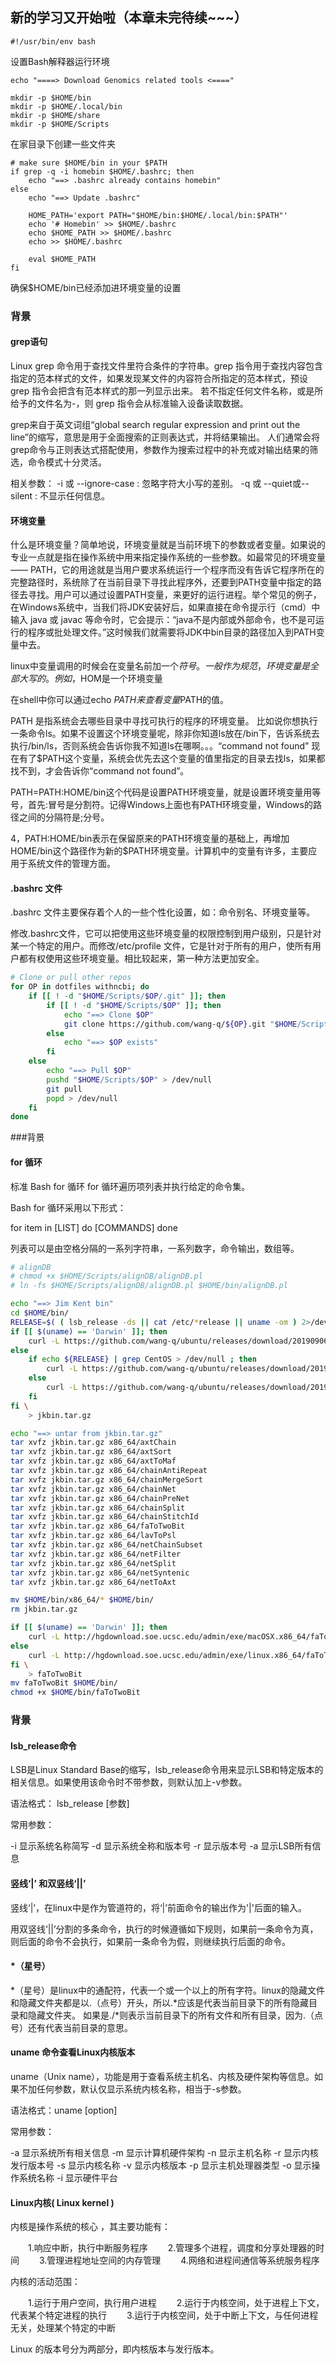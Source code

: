 ## 新的学习又开始啦（本章未完待续~~~）

```
#!/usr/bin/env bash  
```
设置Bash解释器运行环境

```
echo "====> Download Genomics related tools <===="

mkdir -p $HOME/bin
mkdir -p $HOME/.local/bin
mkdir -p $HOME/share
mkdir -p $HOME/Scripts 
```
在家目录下创建一些文件夹

```
# make sure $HOME/bin in your $PATH
if grep -q -i homebin $HOME/.bashrc; then
    echo "==> .bashrc already contains homebin"
else
    echo "==> Update .bashrc"

    HOME_PATH='export PATH="$HOME/bin:$HOME/.local/bin:$PATH"'
    echo '# Homebin' >> $HOME/.bashrc
    echo $HOME_PATH >> $HOME/.bashrc
    echo >> $HOME/.bashrc

    eval $HOME_PATH
fi 
```
确保$HOME/bin已经添加进环境变量的设置

### 背景
#### grep语句
Linux grep 命令用于查找文件里符合条件的字符串。grep 指令用于查找内容包含指定的范本样式的文件，如果发现某文件的内容符合所指定的范本样式，预设 grep 指令会把含有范本样式的那一列显示出来。
若不指定任何文件名称，或是所给予的文件名为-，则 grep 指令会从标准输入设备读取数据。

grep来自于英文词组“global search regular expression and print out the line”的缩写，意思是用于全面搜索的正则表达式，并将结果输出。
人们通常会将grep命令与正则表达式搭配使用，参数作为搜索过程中的补充或对输出结果的筛选，命令模式十分灵活。

相关参数：
-i 或 --ignore-case : 忽略字符大小写的差别。
-q 或 --quiet或--silent : 不显示任何信息。

#### 环境变量
什么是环境变量？简单地说，环境变量就是当前环境下的参数或者变量。如果说的专业一点就是指在操作系统中用来指定操作系统的一些参数。如最常见的环境变量 —— PATH，它的用途就是当用户要求系统运行一个程序而没有告诉它程序所在的完整路径时，系统除了在当前目录下寻找此程序外，还要到PATH变量中指定的路径去寻找。用户可以通过设置PATH变量，来更好的运行进程。举个常见的例子，在Windows系统中，当我们将JDK安装好后，如果直接在命令提示行（cmd）中输入 java 或 javac 等命令时，它会提示：“java不是内部或外部命令，也不是可运行的程序或批处理文件。”这时候我们就需要将JDK中bin目录的路径加入到PATH变量中去。

linux中变量调用的时候会在变量名前加一个$符号。一般作为规范，环境变量是全部大写的。例如，$HOM是一个环境变量

在shell中你可以通过echo $PATH来查看变量$PATH的值。

PATH 是指系统会去哪些目录中寻找可执行的程序的环境变量。
比如说你想执行一条命令ls。如果不设置这个环境变量呢，除非你知道ls放在/bin下，告诉系统去执行/bin/ls，否则系统会告诉你我不知道ls在哪啊。。。“command not found” 
现在有了$PATH这个变量，系统会优先去这个变量的值里指定的目录去找ls，如果都找不到，才会告诉你“command not found”。

PATH=PATH:HOME/bin这个代码是设置PATH环境变量，就是设置环境变量用等号，首先:冒号是分割符。记得Windows上面也有PATH环境变量，Windows的路径之间的分隔符是;分号。

4，PATH:HOME/bin表示在保留原来的PATH环境变量的基础上，再增加HOME/bin这个路径作为新的$PATH环境变量。计算机中的变量有许多，主要应用于系统文件的管理方面。

#### .bashrc 文件
.bashrc 文件主要保存着个人的一些个性化设置，如：命令别名、环境变量等。

修改.bashrc文件，它可以把使用这些环境变量的权限控制到用户级别，只是针对某一个特定的用户。而修改/etc/profile 文件，它是针对于所有的用户，使所有用户都有权使用这些环境变量。相比较起来，第一种方法更加安全。

```bash
# Clone or pull other repos
for OP in dotfiles withncbi; do
    if [[ ! -d "$HOME/Scripts/$OP/.git" ]]; then
        if [[ ! -d "$HOME/Scripts/$OP" ]]; then
            echo "==> Clone $OP"
            git clone https://github.com/wang-q/${OP}.git "$HOME/Scripts/$OP"
        else
            echo "==> $OP exists"
        fi
    else
        echo "==> Pull $OP"
        pushd "$HOME/Scripts/$OP" > /dev/null
        git pull
        popd > /dev/null
    fi
done
```
###背景
####  for 循环
标准 Bash for 循环
for 循环遍历项列表并执行给定的命令集。

Bash for 循环采用以下形式：

for item in [LIST]
do
  [COMMANDS]
done

列表可以是由空格分隔的一系列字符串，一系列数字，命令输出，数组等。

```bash
# alignDB
# chmod +x $HOME/Scripts/alignDB/alignDB.pl
# ln -fs $HOME/Scripts/alignDB/alignDB.pl $HOME/bin/alignDB.pl

echo "==> Jim Kent bin"
cd $HOME/bin/
RELEASE=$( ( lsb_release -ds || cat /etc/*release || uname -om ) 2>/dev/null | head -n1 )
if [[ $(uname) == 'Darwin' ]]; then
    curl -L https://github.com/wang-q/ubuntu/releases/download/20190906/jkbin-egaz-darwin-2011.tar.gz
else
    if echo ${RELEASE} | grep CentOS > /dev/null ; then
        curl -L https://github.com/wang-q/ubuntu/releases/download/20190906/jkbin-egaz-centos-7-2011.tar.gz
    else
        curl -L https://github.com/wang-q/ubuntu/releases/download/20190906/jkbin-egaz-ubuntu-1404-2011.tar.gz
    fi
fi \
    > jkbin.tar.gz

echo "==> untar from jkbin.tar.gz"
tar xvfz jkbin.tar.gz x86_64/axtChain
tar xvfz jkbin.tar.gz x86_64/axtSort
tar xvfz jkbin.tar.gz x86_64/axtToMaf
tar xvfz jkbin.tar.gz x86_64/chainAntiRepeat
tar xvfz jkbin.tar.gz x86_64/chainMergeSort
tar xvfz jkbin.tar.gz x86_64/chainNet
tar xvfz jkbin.tar.gz x86_64/chainPreNet
tar xvfz jkbin.tar.gz x86_64/chainSplit
tar xvfz jkbin.tar.gz x86_64/chainStitchId
tar xvfz jkbin.tar.gz x86_64/faToTwoBit
tar xvfz jkbin.tar.gz x86_64/lavToPsl
tar xvfz jkbin.tar.gz x86_64/netChainSubset
tar xvfz jkbin.tar.gz x86_64/netFilter
tar xvfz jkbin.tar.gz x86_64/netSplit
tar xvfz jkbin.tar.gz x86_64/netSyntenic
tar xvfz jkbin.tar.gz x86_64/netToAxt

mv $HOME/bin/x86_64/* $HOME/bin/
rm jkbin.tar.gz

if [[ $(uname) == 'Darwin' ]]; then
    curl -L http://hgdownload.soe.ucsc.edu/admin/exe/macOSX.x86_64/faToTwoBit
else
    curl -L http://hgdownload.soe.ucsc.edu/admin/exe/linux.x86_64/faToTwoBit
fi \
    > faToTwoBit
mv faToTwoBit $HOME/bin/
chmod +x $HOME/bin/faToTwoBit
```


### 背景
#### lsb_release命令
LSB是Linux Standard Base的缩写，lsb_release命令用来显示LSB和特定版本的相关信息。如果使用该命令时不带参数，则默认加上-v参数。

语法格式： lsb_release [参数]

常用参数：

-i	显示系统名称简写
-d	显示系统全称和版本号
-r	显示版本号
-a	显示LSB所有信息

#### 竖线‘|’ 和双竖线‘||’
竖线‘|’，在linux中是作为管道符的，将‘|’前面命令的输出作为'|'后面的输入。

用双竖线‘||’分割的多条命令，执行的时候遵循如下规则，如果前一条命令为真，则后面的命令不会执行，如果前一条命令为假，则继续执行后面的命令。

#### *（星号）
*（星号）是linux中的通配符，代表一个或一个以上的所有字符。linux的隐藏文件和隐藏文件夹都是以.（点号）开头，所以.*应该是代表当前目录下的所有隐藏目录和隐藏文件夹。
如果是./*则表示当前目录下的所有文件和所有目录，因为.（点号）还有代表当前目录的意思。

#### uname 命令查看Linux内核版本
uname（Unix name），功能是用于查看系统主机名、内核及硬件架构等信息。如果不加任何参数，默认仅显示系统内核名称，相当于-s参数。

语法格式：uname [option]

常用参数：

-a	显示系统所有相关信息
-m	显示计算机硬件架构
-n	显示主机名称
-r	显示内核发行版本号
-s	显示内核名称
-v	显示内核版本
-p	显示主机处理器类型
-o	显示操作系统名称
-i	显示硬件平台

#### Linux内核( Linux kernel )

内核是操作系统的核心 ，其主要功能有：

　　1.响应中断，执行中断服务程序 　　2.管理多个进程，调度和分享处理器的时间 　　3.管理进程地址空间的内存管理 　　4.网络和进程间通信等系统服务程序

内核的活动范围：

　　1.运行于用户空间，执行用户进程
　　2.运行于内核空间，处于进程上下文，代表某个特定进程的执行
　　3.运行于内核空间，处于中断上下文，与任何进程无关，处理某个特定的中断

Linux 的版本号分为两部分，即内核版本与发行版本。
